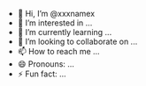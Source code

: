 - 👋 Hi, I’m @xxxnamex
- 👀 I’m interested in ...
- 🌱 I’m currently learning ...
- 💞️ I’m looking to collaborate on ...
- 📫 How to reach me ...
- 😄 Pronouns: ...
- ⚡ Fun fact: ...

<!---
xxxnamex/xxxnamex is a ✨ special ✨ repository because its `README.md` (this file) appears on your GitHub profile.
You can click the Preview link to take a look at your changes.
--->
